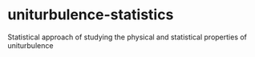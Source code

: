 # uniturbulence-statistics
Statistical approach of studying the physical and statistical properties of uniturbulence
